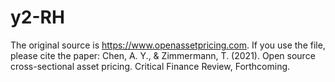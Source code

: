 # y2-RH
The original source is https://www.openassetpricing.com. 
If you use the file, please cite the paper: Chen, A. Y., & Zimmermann, T. (2021). Open source cross-sectional asset pricing. Critical Finance Review, Forthcoming.
